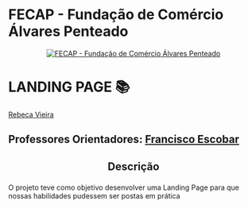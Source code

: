 # FECAP - Fundação de Comércio Álvares Penteado

<p align="center">
<a href= "https://www.fecap.br/"><img src="https://encrypted-tbn0.gstatic.com/images?q=tbn:ANd9GcRhZPrRa89Kma0ZZogxm0pi-tCn_TLKeHGVxywp-LXAFGR3B1DPouAJYHgKZGV0XTEf4AE&usqp=CAU" alt="FECAP - Fundação de Comércio Álvares Penteado" border="0"></a>
</p>

# LANDING PAGE 📚

 <a href="https://www.linkedin.com/in/rebeca-da-silva-vieira-850a83242/">Rebeca Vieira</a>

## Professores Orientadores:  <a href="https://br.linkedin.com/in/francisco-escobar">Francisco Escobar</a>

## <p align="center" > Descrição

O projeto teve como objetivo desenvolver uma Landing Page para que nossas habilidades pudessem ser postas em prática
